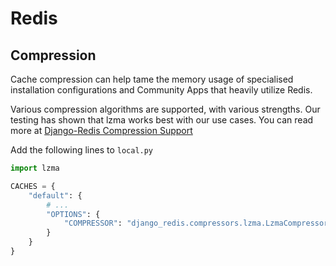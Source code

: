 # Redis

## Compression

Cache compression can help tame the memory usage of specialised installation configurations and Community Apps that heavily utilize Redis.

Various compression algorithms are supported, with various strengths. Our testing has shown that lzma works best with our use cases. You can read more at [Django-Redis Compression Support](https://github.com/jazzband/django-redis#compression-support)

Add the following lines to `local.py`

```python
import lzma

CACHES = {
    "default": {
        # ...
        "OPTIONS": {
            "COMPRESSOR": "django_redis.compressors.lzma.LzmaCompressor",
        }
    }
}
```

